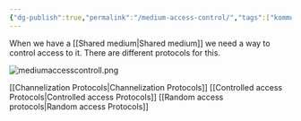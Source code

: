 ```yaml
---
{"dg-publish":true,"permalink":"/medium-access-control/","tags":["kommunikationssystem"]}
---
```


When we have a [[Shared medium\|Shared medium]] we need a way to control access to it. There are different protocols for this.

![mediumaccesscontroll.png](/img/user/images/mediumaccesscontroll.png)

[[Channelization Protocols\|Channelization Protocols]]
[[Controlled access Protocols\|Controlled access Protocols]]
[[Random access protocols\|Random access Protocols]]
